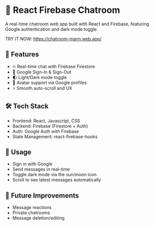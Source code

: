 # 💬 React Firebase Chatroom

A real-time chatroom web app built with React and Firebase, featuring Google authentication and dark mode toggle.

TRY IT NOW: https://chatroom-mann.web.app/

## 🚀 Features
- 🔥 Real-time chat with Firebase Firestore
- 🔐 Google Sign-In & Sign-Out
- 🌓 Light/Dark mode toggle
- 📸 Avatar support via Google profiles
- ⚡ Smooth auto-scroll and UX

## 🛠 Tech Stack
- Frontend: React, Javascript, CSS
- Backend: Firebase (Firestore + Auth)
- Auth: Google Auth with Firebase
- State Management: react-firebase-hooks
	
## 📄 Usage
- Sign in with Google
- Send messages in real-time
- Toggle dark mode via the sun/moon icon
- Scroll to see latest messages automatically

## 🌱 Future Improvements
- Message reactions
- Private chatrooms
- Message deletion/editing
